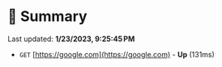 # 📖 Summary
Last updated: **1/23/2023, 9:25:45 PM**

- `GET` [https://google.com](https://google.com) - **Up** (131ms)
